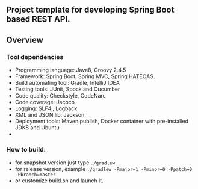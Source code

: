 Project template for developing Spring Boot based REST API.
-----------------------------------------------------------
## Overview

### Tool dependencies
 - Programming language: Java8, Groovy 2.4.5
 - Framework: Spring Boot, Spring MVC, Spring HATEOAS.
 - Build automating tool: Gradle, IntelliJ IDEA
 - Testing tools: JUnit, Spock and Cucumber
 - Code quality: Checkstyle, CodeNarc
 - Code coverage: Jacoco
 - Logging: SLF4j, Logback
 - XML and JSON lib: Jackson
 - Deployment tools: Maven publish, Docker container with pre-installed JDK8 and Ubuntu
 -
### How to build:
 - for snapshot version just type `./gradlew`
 - for release version, example `./gradlew -Pmajor=1 -Pminor=0 -Ppatch=0 -Pbranch=master`
 - or customize build.sh and launch it.

